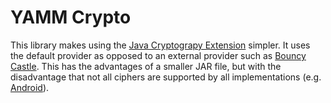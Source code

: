 # YAMM Crypto
This library makes using the [Java Cryptograpy Extension](https://en.wikipedia.org/wiki/Java_Cryptography_Extension) simpler. It uses the default provider as opposed to an external provider such as [Bouncy Castle](https://www.bouncycastle.org/). This has the advantages of a smaller JAR file, but with the disadvantage that not all ciphers are supported by all implementations (e.g. [Android](https://developer.android.com/reference/javax/crypto/Cipher)).
